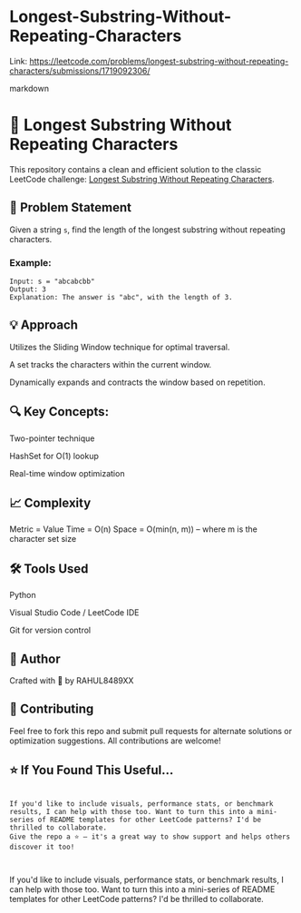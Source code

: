 # Longest-Substring-Without-Repeating-Characters
Link: https://leetcode.com/problems/longest-substring-without-repeating-characters/submissions/1719092306/


markdown
# 🚀 Longest Substring Without Repeating Characters

This repository contains a clean and efficient solution to the classic LeetCode challenge: [Longest Substring Without Repeating Characters](https://leetcode.com/problems/longest-substring-without-repeating-characters/description/).

## 🧩 Problem Statement

Given a string `s`, find the length of the longest substring without repeating characters.

### Example:
```text
Input: s = "abcabcbb"
Output: 3
Explanation: The answer is "abc", with the length of 3.
```
## 💡 Approach

Utilizes the Sliding Window technique for optimal traversal.

A set tracks the characters within the current window.

Dynamically expands and contracts the window based on repetition.

## 🔍 Key Concepts:
Two-pointer technique

HashSet for O(1) lookup

Real-time window optimization

## 📈 Complexity
Metric =      	Value
Time	  =       O(n)
Space	   =     O(min(n, m)) – where m is the character set size

## 🛠 Tools Used
Python

Visual Studio Code / LeetCode IDE

Git for version control

## 🧠 Author
Crafted with 🧠 by RAHUL8489XX

## 🤝 Contributing
Feel free to fork this repo and submit pull requests for alternate solutions or optimization suggestions. All contributions are welcome!

## ⭐️ If You Found This Useful...

```

If you'd like to include visuals, performance stats, or benchmark results, I can help with those too. Want to turn this into a mini-series of README templates for other LeetCode patterns? I'd be thrilled to collaborate.
Give the repo a ⭐️ — it's a great way to show support and helps others discover it too!



```
If you'd like to include visuals, performance stats, or benchmark results, I can help with those too. Want to turn this into a mini-series of README templates for other LeetCode patterns? I'd be thrilled to collaborate.
